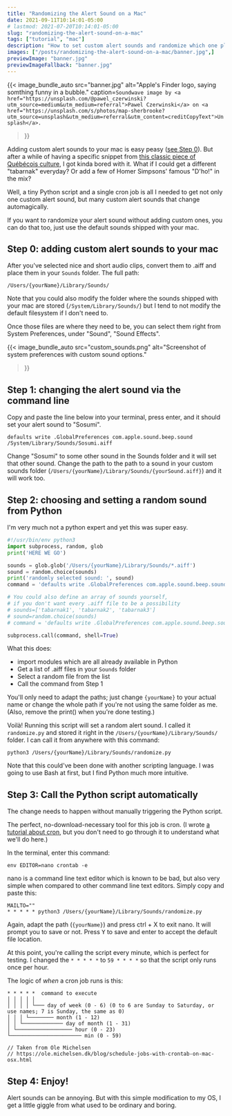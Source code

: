 ```yaml
---
title: "Randomizing the Alert Sound on a Mac"
date: 2021-09-11T10:14:01-05:00
# lastmod: 2021-07-20T10:14:01-05:00
slug: "randomizing-the-alert-sound-on-a-mac"
tags: ["tutorial", "mac"]
description: "How to set custom alert sounds and randomize which one plays"
images: ["/posts/randomizing-the-alert-sound-on-a-mac/banner.jpg",]
previewImage: "banner.jpg"
previewImageFallback: "banner.jpg"
---
```


{{< image_bundle_auto
  src="banner.jpg"
  alt="Apple's Finder logo, saying somthing funny in a bubble."
  caption=`Soundwave image by <a href="https://unsplash.com/@pawel_czerwinski?utm_source=medium&utm_medium=referral">Pawel Czerwinski</a> on <a href="https://unsplash.com/s/photos/map-sherbrooke?utm_source=unsplash&utm_medium=referral&utm_content=creditCopyText">Unsplash</a>.`
>}}

Adding custom alert sounds to your mac is easy peasy ([see Step 0](#step-0-adding-custom-alert-sounds-to-yourmac)). But after a while of having a specific snippet from [this classic piece of Québécois culture](https://www.youtube.com/watch?v=aY3PqKkOXzg), I got kinda bored with it. What if I could get a different "tabarnak" everyday? Or add a few of Homer Simpsons' famous "D'ho!" in the mix?

Well, a tiny Python script and a single cron job is all I needed to get not only one custom alert sound, but many custom alert sounds that change automagically.

If you want to randomize your alert sound without adding custom ones, you can do that too, just use the default sounds shipped with your mac.

## Step 0: adding custom alert sounds to your mac
After you've selected nice and short audio clips, convert them to .aiff and place them in your `Sounds` folder. The full path:

`/Users/{yourName}/Library/Sounds/`

Note that you could also modify the folder where the sounds shipped with your mac are stored (`/System/Library/Sounds/`) but I tend to not modify the default filesystem if I don't need to.

Once those files are where they need to be, you can select them right from System Preferences, under "Sound", "Sound Effects".

{{< image_bundle_auto
  src="custom_sounds.png"
  alt="Screenshot of system preferences with custom sound options."
>}}

## Step 1: changing the alert sound via the command line
Copy and paste the  line below into your terminal, press enter, and it should set your alert sound to "Sosumi".

```
defaults write .GlobalPreferences com.apple.sound.beep.sound /System/Library/Sounds/Sosumi.aiff
```

Change "Sosumi" to some other sound in the Sounds folder and it will set that other sound. Change the path to the path to a sound in your custom sounds folder (`/Users/{yourName}/Library/Sounds/{yourSound.aiff}`) and it will work too.

## Step 2: choosing and setting a random sound from Python 
I'm very much not a python expert and yet this was super easy.

```python
#!/usr/bin/env python3
import subprocess, random, glob
print('HERE WE GO')

sounds = glob.glob('/Users/{yourName}/Library/Sounds/*.aiff')
sound = random.choice(sounds)
print('randomly selected sound: ', sound)
command = 'defaults write .GlobalPreferences com.apple.sound.beep.sound /Users/{yourName}/Library/Sounds/{}.aiff'.format(sound)

# You could also define an array of sounds yourself,  
# if you don't want every .aiff file to be a possibility
# sounds=['tabarnak1', 'tabarnak2', 'tabarnak3']
# sound=random.choice(sounds)
# command = 'defaults write .GlobalPreferences com.apple.sound.beep.sound /Users/{yourName}/Library/Sounds/{}.aiff'.format(sound)

subprocess.call(command, shell=True)
```

What this does: 
- import modules which are all already available in Python
- Get a list of .aiff files in your `Sounds` folder
- Select a random file from the list
- Call the command from Step 1

You'll only need to adapt the paths; just change `{yourName}` to your actual name or change the whole path if you're not using the same folder as me. (Also, remove the print() when you're done testing.)

Voilà! Running this script will set a random alert sound. I called it `randomize.py` and stored it right in the `/Users/{yourName}/Library/Sounds/` folder. I can call it from anywhere with this command:

`python3 /Users/{yourName}/Library/Sounds/randomize.py`

Note that this could've been done with another scripting language. I was going to use Bash at first, but I find Python much more intuitive.

## Step 3: Call the Python script automatically
The change needs to happen without manually triggering the Python script.

The perfect, no-download-necessary tool for this job is cron. (I wrote [a tutorial about cron](https://betterprogramming.pub/the-fun-cron-tutorial-b1c9d255a94c), but you 
don't need to go through it to understand what we'll do here.)

In the terminal, enter this command:

`env EDITOR=nano crontab -e`

nano is a command line text editor which is known to be bad, but also very simple when compared to other command line text editors. Simply copy and paste this:
```
MAILTO=""
* * * * * python3 /Users/{yourName}/Library/Sounds/randomize.py
```

Again, adapt the path (`{yourName}`) and press </kbd>ctrl</kbd> + </kbd>X</kbd> to exit nano. 
It will prompt you to save or not. 
Press <kbd>Y</kbd> to save and </kbd>enter</kbd> to accept the default file location. 

At this point, you're calling the script every minute, which is perfect for testing. 
I changed the `* * * * *` to `59 * * * *` so that the script only runs once per hour. 

The logic of *when* a cron job runs is this:
```
* * * * *  command to execute
│ │ │ │ │
│ │ │ │ └─── day of week (0 - 6) (0 to 6 are Sunday to Saturday, or use names; 7 is Sunday, the same as 0)
│ │ │ └──────── month (1 - 12)
│ │ └───────────── day of month (1 - 31)
│ └────────────────── hour (0 - 23)
└─────────────────────── min (0 - 59)

// Taken from Ole Michelsen
// https://ole.michelsen.dk/blog/schedule-jobs-with-crontab-on-mac-osx.html
```

## Step 4: Enjoy!
Alert sounds can be annoying.
But with this simple modification to my OS, I get a little giggle from what used to be ordinary and boring.

